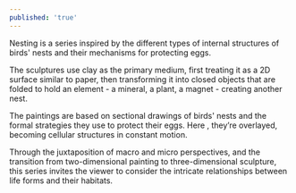 ```yaml
---
published: 'true'
---
```

Nesting is a series inspired by the different types of internal structures of birds' nests and their mechanisms for protecting eggs. 

The sculptures use clay as the primary medium, first treating it as a 2D surface similar to paper, then transforming it into closed objects that are folded to hold an element - a mineral, a plant, a magnet - creating another nest. 

The paintings are based on sectional drawings of birds' nests and the formal strategies they use to protect their eggs. Here , they’re overlayed, becoming cellular structures in constant motion. 

Through the juxtaposition of macro and micro perspectives, and the transition from two-dimensional painting to three-dimensional sculpture, this series invites the viewer to consider the intricate relationships between life forms and their habitats.

